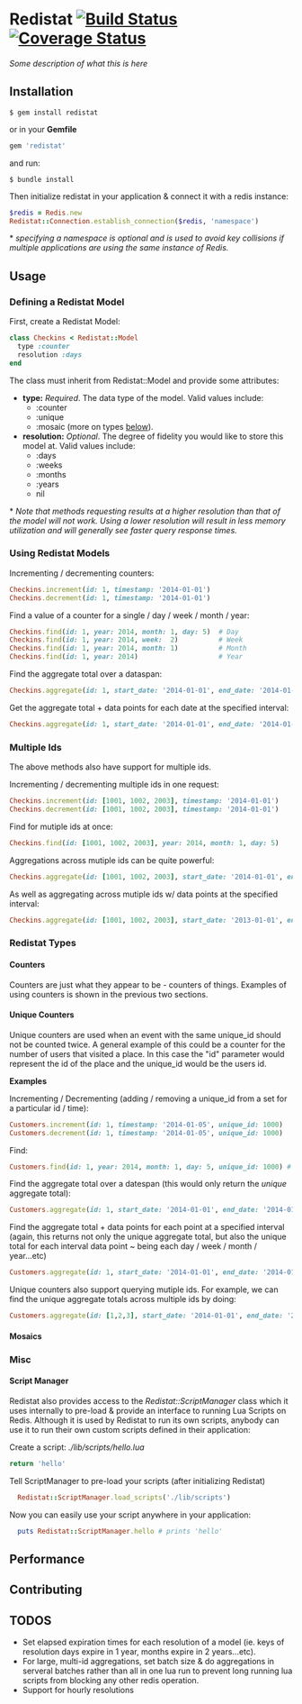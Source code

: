 Redistat [![Build Status](https://travis-ci.org/bellycard/redistat.png?branch=master)](https://travis-ci.org/bellycard/redistat) [![Coverage Status](https://coveralls.io/repos/bellycard/redistat/badge.png)](https://coveralls.io/r/bellycard/redistat)
========

*Some description of what this is here*

Installation
------------

```
$ gem install redistat
```

or in your **Gemfile**

``` ruby
gem 'redistat'
```

and run:

```
$ bundle install
```

Then initialize redistat in your application & connect it with a redis instance:

``` ruby
$redis = Redis.new
Redistat::Connection.establish_connection($redis, 'namespace')
```
\* *specifying a namespace is optional and is used to avoid key collisions if multiple applications are using the same instance of Redis.*

Usage
-----

### Defining a Redistat Model

First, create a Redistat Model:

``` ruby
class Checkins < Redistat::Model
  type :counter
  resolution :days
end
```

The class must inherit from Redistat::Model and provide some attributes:
* **type:** *Required*.  The data type of the model.  Valid values include:
  * :counter
  * :unique
  * :mosaic (more on types [below](https://github.com/bellycard/redistat#redistat-types)).
* **resolution:** *Optional*.  The degree of fidelity you would like to store this model at.  Valid values include:
  * :days
  * :weeks
  * :months
  * :years
  * nil

\* *Note that methods requesting results at a higher resolution than that of the model will not work.  Using a lower resolution will result in less memory utilization and will generally see faster query response times.*

### Using Redistat Models

Incrementing / decrementing counters:

``` ruby
Checkins.increment(id: 1, timestamp: '2014-01-01')
Checkins.decrement(id: 1, timestamp: '2014-01-01')
```

Find a value of a counter for a single / day / week / month / year:

``` ruby
Checkins.find(id: 1, year: 2014, month: 1, day: 5)  # Day
Checkins.find(id: 1, year: 2014, week:  2)          # Week
Checkins.find(id: 1, year: 2014, month: 1)          # Month
Checkins.find(id: 1, year: 2014)                    # Year
```

Find the aggregate total over a dataspan:

``` ruby
Checkins.aggregate(id: 1, start_date: '2014-01-01', end_date: '2014-01-05')
```

Get the aggregate total + data points for each date at the specified interval:

``` ruby
Checkins.aggregate(id: 1, start_date: '2014-01-01', end_date: '2014-01-05', interval: :days)
```

### Multiple Ids

The above methods also have support for multiple ids.

Incrementing / decrementing multiple ids in one request:

``` ruby
Checkins.increment(id: [1001, 1002, 2003], timestamp: '2014-01-01')
Checkins.decrement(id: [1001, 1002, 2003], timestamp: '2014-01-01')
```

Find for mutiple ids at once:

``` ruby
Checkins.find(id: [1001, 1002, 2003], year: 2014, month: 1, day: 5)
```

Aggregations across mutiple ids can be quite powerful:

``` ruby
Checkins.aggregate(id: [1001, 1002, 2003], start_date: '2014-01-01', end_date: '2014-01-05')
```

As well as aggregating across mutiple ids w/ data points at the specified interval:

``` ruby
Checkins.aggregate(id: [1001, 1002, 2003], start_date: '2013-01-01', end_date: '2014-01-05', interval: :days)
```

### Redistat Types

#### Counters

Counters are just what they appear to be - counters of things.  Examples of using counters is shown in the previous two sections.

#### Unique Counters

Unique counters are used when an event with the same unique_id should not be counted twice. A general example of this could be a counter for the number of users that visited a place. In this case the "id" parameter would represent the id of the place and the unique_id would be the users id.

**Examples**

Incrementing / Decrementing (adding / removing a unique_id from a set for a particular id / time):
``` ruby
Customers.increment(id: 1, timestamp: '2014-01-05', unique_id: 1000)
Customers.decrement(id: 1, timestamp: '2014-01-05', unique_id: 1000)
```

Find:
``` ruby
Customers.find(id: 1, year: 2014, month: 1, day: 5, unique_id: 1000) # Returns true or false
```

Find the aggregate total over a datespan (this would only return the *unique* aggregate total):
``` ruby
Customers.aggregate(id: 1, start_date: '2014-01-01', end_date: '2014-01-05')
```

Find the aggregate total + data points for each point at a specified interval (again, this returns not only the unique aggregate total, but also the unique total for each interval data point ~ being each day / week / month / year...etc)
``` ruby
Customers.aggregate(id: 1, start_date: '2014-01-01', end_date: '2014-01-05', interval: :days)
```

Unique counters also support querying mutiple ids.  For example, we can find the unique aggregate totals across multiple ids by doing:
``` ruby
Customers.aggregate(id: [1,2,3], start_date: '2014-01-01', end_date: '2014-01-05', interval: :days)
```

#### Mosaics

### Misc

#### Script Manager

Redistat also provides access to the *Redistat::ScriptManager* class which it uses internally to pre-load & provide an interface to running Lua Scripts on Redis.  Although it is used by Redistat to run its own scripts, anybody can use it to run their own custom scripts defined in their application:

Create a script: *./lib/scripts/hello.lua*
``` lua
return 'hello'
```
Tell ScriptManager to pre-load your scripts (after initializing Redistat)
``` ruby
  Redistat::ScriptManager.load_scripts('./lib/scripts')
```

Now you can easily use your script anywhere in your application:
``` ruby
  puts Redistat::ScriptManager.hello # prints 'hello'
```

Performance
-----------

Contributing
------------

TODOS
-----
* Set elapsed expiration times for each resolution of a model (ie. keys of resolution days expire in 1 year, months expire in 2 years...etc).
* For large, multi-id aggregations, set batch size & do aggregations in serveral batches rather than all in one lua run to prevent long running lua scripts from blocking any other redis operation.
* Support for hourly resolutions








